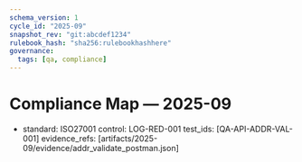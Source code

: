 ```yaml
---
schema_version: 1
cycle_id: "2025-09"
snapshot_rev: "git:abcdef1234"
rulebook_hash: "sha256:rulebookhashhere"
governance:
  tags: [qa, compliance]
---
```

# Compliance Map — 2025-09

- standard: ISO27001
  control: LOG-RED-001
  test_ids: [QA-API-ADDR-VAL-001]
  evidence_refs: [artifacts/2025-09/evidence/addr_validate_postman.json]
